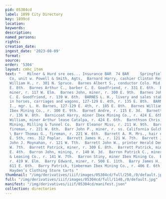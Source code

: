 ```yaml
---
pid: 05304cd
label: 1899 City Directory
key: 1899cd
location: 
keywords: 
description: 
named_persons: 
rights: 
creation_date: 
ingest_date: '2023-08-09'
format: 
source: 
order: '5304'
layout: cmhc_item
text: "   Milner & Hurd sre oes... Insurance BAR  74 BAR     Springfield F. & M, Ins,
  Co, unit w. Powell & Smith, Agts,  Barnard Harry, cashier Clinton Restaurant.  Barncastle
  William H., r. 301 N. Spruce.  Barnes Albert S., conductor Colo. Mid. Ry., r. 222
  E. 8th.  Barnes Arthur C., barber C. E. Goodfriend, r. 331 E. 6th.  Barnes Darwin,
  miner, r. 117 W. Elm.  Barnes John, miner, r. 300 E. 9th.  Barnes John W., barber
  C. E. Goodfriend, r. 139 W. 6th.  BARNES L. H., livery and sales stables and dealer
  in horses, carriages and wagons, 127-129 E. 4th, r. 135 E. 8th.  BARNES ORPHEUS
  I., mgr. L. H. Barnes, 127-129 E. 4th, r. 185 E. 8th.  Barnes William J., miner
  Ibex Mining Co., r. 300 E. 9th.  Barnet Andre, r. 115 E. 3d.  Barnett Ed, electrician,
  r. 136 W. 8th.  Barnicoat Harry, miner Ibex Mining Co., r. 424 E. 6th.  Barnicoat
  William, miner Arthur lease Catalpa, r. 424 E. 6th.  Barnthson Chris, miner Yak
  Mining, Milling & Tunnel Co.  Barr Eleanor Miss, r. 211 W. 9th.  Barr James E.,
  fireman, r. 221 W. 6th.  Barr John P., miner, r. ss. California Gulch foot of Spruce.
  \ Barr Thomas G., fireman, r. 221 W. 6th.  Barrett A. M. Mrs., hair dresser, 120
  E. 5th, rms. 312 Poplar.  Barrett James H., r. 121 W. 7th.  Barrett James J.. driver
  John J. Moynahan, r. 121 W. Tth.  Barrett John W., printer Herald Democrat, r. 121
  W. 7th.  Barrett Patrick, miner, r. 309 E. 8th.  Barrett Patrick, miner, bds. 532
  E. 4th.  Barron John, mining, r. 140 W. 3d.  Barron Patrick C., miner Penn Mining
  & Leasing Co., r. 141 W. 7th.  Barron Stiny, miner Ibex Mining Co.  Barron William,
  r. 419 W. Elm.  Barry Edward, miner, r. 500 E. 11th.  Barry James H., miner, r.
  611 E. 6th.  Barry Patrick, timberman Ibex Mining Co., r. 406 E. 6th.     Knox Hats,
  Hayden’s Clothing Store tarts "
thumbnail: "/img/derivatives/iiif/images/05304cd/full/250,/0/default.jpg"
full: "/img/derivatives/iiif/images/05304cd/full/1140,/0/default.jpg"
manifest: "/img/derivatives/iiif/05304cd/manifest.json"
collection: directories
---
```

